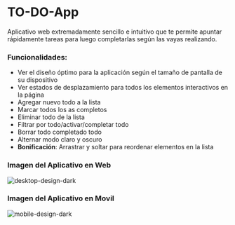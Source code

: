 # TO-DO-App
Aplicativo web  extremadamente sencillo e intuitivo que te permite apuntar rápidamente tareas para luego completarlas según las vayas realizando. 

### Funcionalidades:
- Ver el diseño óptimo para la aplicación según el tamaño de pantalla de su dispositivo
- Ver estados de desplazamiento para todos los elementos interactivos en la página
- Agregar nuevo todo a la lista
- Marcar todos los as completos
- Eliminar todo de la lista
- Filtrar por todo/activar/completar todo
- Borrar todo completado todo
- Alternar modo claro y oscuro
- **Bonificación**: Arrastrar y soltar para reordenar elementos en la lista


### Imagen del Aplicativo en Web

![desktop-design-dark](https://user-images.githubusercontent.com/50665777/165139490-3436b11f-431e-4d7a-a106-32acb0fe9e6c.jpg)

### Imagen del Aplicativo en Movil

![mobile-design-dark](https://user-images.githubusercontent.com/50665777/165137899-ea1cfda3-719c-4f72-95c1-f05842c361a9.jpg)
